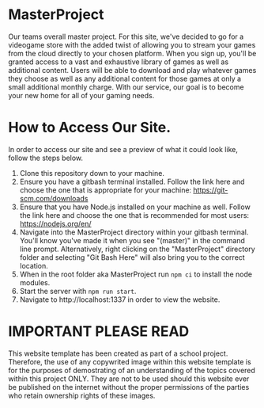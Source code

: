 # MasterProject
Our teams overall master project. For this site, we've decided to go for a videogame store with the added twist of allowing you to stream your games from the cloud directly to your chosen platform. When you sign up, you'll be granted access to a vast and exhaustive library of games as well as additional content. Users will be able to download and play whatever games they choose as well as any additional content for those games at only a small additional monthly charge. With our service, our goal is to become your new home for all of your gaming needs.

# How to Access Our Site.
In order to access our site and see a preview of what it could look like, follow the steps below.
1. Clone this repository down to your machine.
2. Ensure you have a gitbash terminal installed. Follow the link here and choose the one that is appropriate for your machine: https://git-scm.com/downloads
3. Ensure that you have Node.js installed on your machine as well. Follow the link here and choose the one that is recommended for most users: https://nodejs.org/en/
4. Navigate into the MasterProject directory within your gitbash terminal. You'll know you've made it when you see "(master)" in the command line prompt. Alternatively, right clicking on the "MasterProject" directory folder and selecting "Git Bash Here" will also bring you to the correct location.
5. When in the root folder aka MasterProject run `npm ci` to install the node modules.
6. Start the server with `npm run start`.
7. Navigate to http://localhost:1337 in order to view the website.

# IMPORTANT PLEASE READ
This website template has been created as part of a school project. Therefore, the use of any copywrited image within this website template is for the purposes of demostrating of an understanding of the topics covered within this project ONLY. They are not to be used should this website ever be published on the internet without the proper permissions of the parties who retain ownership rights of these images.
